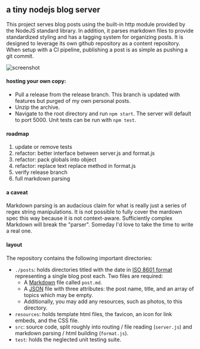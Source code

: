 ## a tiny nodejs blog server
This project serves blog posts using the built-in http module provided by the NodeJS standard library. In addition, it parses markdown files to provide standardized styling and has a tagging system for organizing posts. It is designed to leverage its own github repository as a content repository. When setup with a CI pipeline, publishing a post is as simple as pushing a git commit.

![screenshot](https://imgur.com/wbTqj35.jpg "Screenshot")

#### hosting your own copy:
- Pull a release from the release branch. This branch is updated with features but purged of my own personal posts.
- Unzip the archive.
- Navigate to the root directory and run `npm start`. The server will default to port 5000.
Unit tests can be run with `npm test`.

#### roadmap
1. update or remove tests
2. refactor: better interface between server.js and format.js
4. refactor: pack globals into object
5. refactor: replace text replace method in format.js
6. verify release branch
7. full markdown parsing 

#### a caveat
Markdown parsing is an audacious claim for what is really just a series of regex string manipulations. It is not possible to fully cover the mardown spec this way because it is not context-aware. Sufficiently complex Markdown will break the "parser". Someday I'd love to take the time to write a real one.

#### layout
The repository contains the following important directories:
- `./posts`: holds directories titled with the date in [ISO 8601 format](https://en.wikipedia.org/wiki/ISO_8601) representing a single blog post each. Two files are required:
  - A [Markdown](https://www.markdownguide.org/) file called `post.md`.
  - A [JSON](https://en.wikipedia.org/wiki/JSON) file with three attributes: the post name, title, and an array of topics which may be empty.
  - Additionally, you may add any resources, such as photos, to this directory. 
- `resources`: holds template html files, the favicon, an icon for link embeds, and the CSS file.
- `src`: source code, split roughly into routing / file reading (`server.js`) and markdown parsing / html building (`format.js`).
- `test`: holds the neglected unit testing suite.